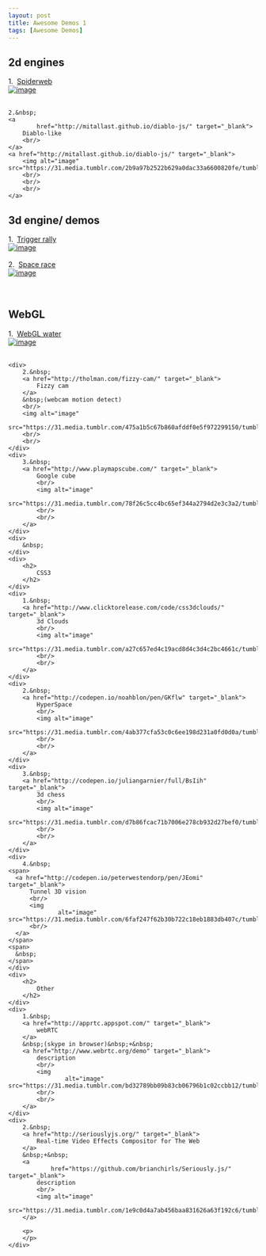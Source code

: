 ```yaml
---
layout: post
title: Awesome Demos 1
tags: [Awesome Demos]
---
```


<div>
    <h2>
        2d engines
    </h2>
</div>
<div>
    1.&nbsp;
    <a href="http://subprotocol.com/verlet-js/examples/spiderweb.html" target="_blank">
        Spiderweb
        <br/>
        <img alt="image"
             src="https://31.media.tumblr.com/e52975d50eacdba213d3fb6f91b3821b/tumblr_inline_navvaanM8W1qhadd5.png"/>
        <br/>
  <span>
    <br/>
  </span>
    </a>

    2.&nbsp;
    <a
            href="http://mitallast.github.io/diablo-js/" target="_blank">
        Diablo-like
        <br/>
    </a>
    <a href="http://mitallast.github.io/diablo-js/" target="_blank">
        <img alt="image" src="https://31.media.tumblr.com/2b9a97b2522b629a0dac33a6600820fe/tumblr_inline_navvb2fpWY1qhadd5.png"/>
        <br/>
        <br/>
        <br/>
    </a>
</div>
<div class="more"></div>
<div>
    <div>
        <h2>
            3d engine/ demos
        </h2>
    </div>
    <div>
        1.&nbsp;
        <a href="https://triggerrally.com/" target="_blank">
            Trigger rally
            <br/>
            <img alt="image"
                 src="https://31.media.tumblr.com/d89e60e4a705dcfb1649e3aa29c54996/tumblr_inline_navvc8v6oj1qhadd5.png"/>
            <br/>
            <br/>
        </a>
    </div>
    <div>
        2.&nbsp;
        <a href="http://hexgl.bkcore.com/" target="_blank">
            Space race
            <br/>
            <img alt="image"
                 src="https://31.media.tumblr.com/0d23389b8ad2c6f56074c9406a2aeb54/tumblr_inline_navvd3y7qL1qhadd5.png"/>
            <br/>
            <br/>
        </a>
    <span>
      &nbsp;
    </span>
    </div>
</div>
<div>
    <h2>
        WebGL
    </h2>
  <span>
    1.&nbsp;
  </span>
    <a href="http://madebyevan.com/webgl-water/" target="_blank">
        WebGL water
        <br/>
        <img alt="image"
             src="https://31.media.tumblr.com/7696fbff615babd37147033d76490f6c/tumblr_inline_navvdmqSHO1qhadd5.png"/>
        <br/>
    </a>
    <a
            href="http://madebyevan.com/webgl-water/" target="_blank">
        <br/>
    </a>

    <div>
        2.&nbsp;
        <a href="http://tholman.com/fizzy-cam/" target="_blank">
            Fizzy cam
        </a>
        &nbsp;(webcam motion detect)
        <br/>
        <img alt="image"
             src="https://31.media.tumblr.com/475a1b5c67b860afddf0e5f972299150/tumblr_inline_navveaC9Uo1qhadd5.png"/>
        <br/>
        <br/>
    </div>
    <div>
        3.&nbsp;
        <a href="http://www.playmapscube.com/" target="_blank">
            Google cube
            <br/>
            <img alt="image"
                 src="https://31.media.tumblr.com/78f26c5cc4bc65ef344a2794d2e3c3a2/tumblr_inline_navvf2UZfD1qhadd5.png"/>
            <br/>
            <br/>
        </a>
    </div>
    <div>
        &nbsp;
    </div>
    <div>
        <h2>
            CSS3
        </h2>
    </div>
    <div>
        1.&nbsp;
        <a href="http://www.clicktorelease.com/code/css3dclouds/" target="_blank">
            3d Clouds
            <br/>
            <img alt="image"
                 src="https://31.media.tumblr.com/a27c657ed4c19acd8d4c3d4c2bc4661c/tumblr_inline_navvgbs3VR1qhadd5.png"/>
            <br/>
            <br/>
        </a>
    </div>
    <div>
        2.&nbsp;
        <a href="http://codepen.io/noahblon/pen/GKflw" target="_blank">
            HyperSpace
            <br/>
            <img alt="image"
                 src="https://31.media.tumblr.com/4ab377cfa53c0c6ee198d231a0fd0d0a/tumblr_inline_navvgqym5A1qhadd5.png"/>
            <br/>
            <br/>
        </a>
    </div>
    <div>
        3.&nbsp;
        <a href="http://codepen.io/juliangarnier/full/BsIih" target="_blank">
            3d chess
            <br/>
            <img alt="image"
                 src="https://31.media.tumblr.com/d7b86fcac71b7006e278cb932d27bef0/tumblr_inline_navvh9ueIv1qhadd5.png"/>
            <br/>
            <br/>
        </a>
    </div>
    <div>
        4.&nbsp;
    <span>
      <a href="http://codepen.io/peterwestendorp/pen/JEomi" target="_blank">
          Tunnel 3D vision
          <br/>
          <img
                  alt="image" src="https://31.media.tumblr.com/6faf247f62b30b722c18eb1883db407c/tumblr_inline_navvhoJBeT1qhadd5.png"/>
          <br/>
      </a>
    </span>
    <span>
      &nbsp;
    </span>
    </div>
    <div>
        <h2>
            Other
        </h2>
    </div>
    <div>
        1.&nbsp;
        <a href="http://apprtc.appspot.com/" target="_blank">
            webRTC
        </a>
        &nbsp;(skype in browser)&nbsp;+&nbsp;
        <a href="http://www.webrtc.org/demo" target="_blank">
            description
            <br/>
            <img
                    alt="image" src="https://31.media.tumblr.com/bd32789bb09b83cb06796b1c02ccbb12/tumblr_inline_navvi349Dh1qhadd5.png"/>
            <br/>
            <br/>
        </a>
    </div>
    <div>
        2.&nbsp;
        <a href="http://seriouslyjs.org/" target="_blank">
            Real-time Video Effects Compositor for The Web
        </a>
        &nbsp;+&nbsp;
        <a
                href="https://github.com/brianchirls/Seriously.js/" target="_blank">
            description
            <br/>
            <img alt="image"
                 src="https://31.media.tumblr.com/1e9c0d4a7ab456baa831626a63f192c6/tumblr_inline_navvj5irZb1qhadd5.png"/>
        </a>

        <p>
        </p>
    </div>
</div>